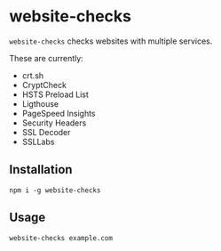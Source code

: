 # website-checks

`website-checks` checks websites with multiple services.

These are currently:
* crt.sh
* CryptCheck
* HSTS Preload List
* Ligthouse
* PageSpeed Insights
* Security Headers
* SSL Decoder
* SSLLabs

## Installation

`npm i -g website-checks`

## Usage

`website-checks example.com`